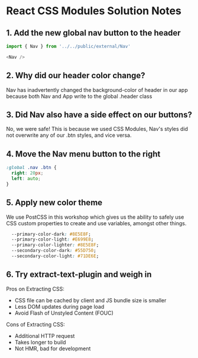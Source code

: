 # React CSS Modules Solution Notes

## 1. Add the new global nav button to the header

```javascript
import { Nav } from '../../public/external/Nav'

<Nav />
```
## 2. Why did our header color change?

Nav has inadvertently changed the background-color of header 
in our app because both Nav and App write to the global .header class

## 3. Did Nav also have a side effect on our buttons?

No, we were safe! This is because we used CSS Modules, Nav's styles 
did not overwrite any of our .btn styles, and vice versa.

## 4. Move the Nav menu button to the right

```css
:global .nav .btn {
  right: 20px;
  left: auto;
}
```
## 5. Apply new color theme

We use PostCSS in this workshop which gives us the ability to safely 
use CSS custom properties to create and use variables, amongst other things.

```css
  --primary-color-dark: #8E5E8F;
  --primary-color-light: #E699E8;
  --primary-color-lighter: #8E5E8F;
  --secondary-color-dark: #55D750;
  --secondary-color-light: #71DE6E;
```

## 6. Try extract-text-plugin and weigh in

Pros on Extracting CSS:
* CSS file can be cached by client and JS bundle size is smaller
* Less DOM updates during page load
* Avoid Flash of Unstyled Content (FOUC)

Cons of Extracting CSS:
* Additional HTTP request
* Takes longer to build
* Not HMR, bad for development